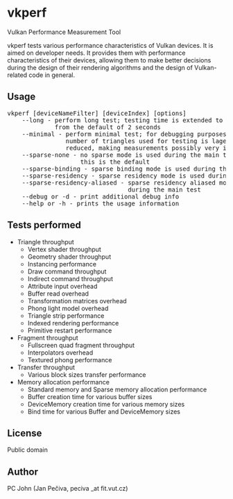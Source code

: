 # vkperf

Vulkan Performance Measurement Tool

vkperf tests various performance characteristics of Vulkan devices.
It is aimed on developer needs. It provides them with performance characteristics of their devices,
allowing them to make better decisions during the design of their rendering algorithms and the design of Vulkan-related code in general.

## Usage
<pre>
vkperf [deviceNameFilter] [deviceIndex] [options]
    --long - perform long test; testing time is extended to 20 second
             from the default of 2 seconds
    --minimal - perform minimal test; for debugging purposes,
                number of triangles used for testing is lagerly
                reduced, making measurements possibly very imprecise
    --sparse-none - no sparse mode is used during the main test;
                    this is the default
    --sparse-binding - sparse binding mode is used during the main test
    --sparse-residency - sparse residency mode is used during the main test
    --sparse-residency-aliased - sparse residency aliased mode is used
                                 during the main test
    --debug or -d - print additional debug info
    --help or -h - prints the usage information
</pre>

## Tests performed
* Triangle throughput
  * Vertex shader throughput
  * Geometry shader throughput
  * Instancing performance
  * Draw command throughput
  * Indirect command throughput
  * Attribute input overhead
  * Buffer read overhead
  * Transformation matrices overhead
  * Phong light model overhead
  * Triangle strip performance
  * Indexed rendering performance
  * Primitive restart performance
* Fragment throughput
  * Fullscreen quad fragment throughput
  * Interpolators overhead
  * Textured phong performance
* Transfer throughput
  * Various block sizes transfer performance
* Memory allocation performance
  * Standard memory and Sparse memory allocation performance
  * Buffer creation time for various buffer sizes
  * DeviceMemory creation time for various memory sizes
  * Bind time for various Buffer and DeviceMemory sizes

## License
Public domain

## Author
PC John (Jan Pečiva, peciva _at fit.vut.cz)

